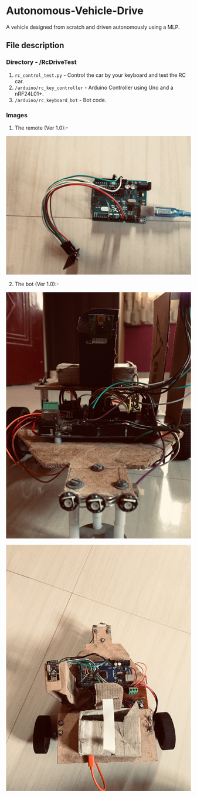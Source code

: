# Autonomous-Vehicle-Drive
A vehicle designed from scratch and driven autonomously using a MLP.

## File description

### Directory - /RcDriveTest

1. `rc_control_test.py` - Control the car by your keyboard and test the RC car.
2. `/arduino/rc_key_controller` - Arduino Controller using Uno and a nRF24L01+.
3. `/arduino/rc_keyboard_bot` - Bot code.

### Images 

1. The remote (Ver 1.0):- 

![remote](https://github.com/pranav6670/Autonomous-Vehicle-Drive/blob/master/images/IMG-1457.jpg) 

2. The bot (Ver 1.0):-

![bot](https://github.com/pranav6670/Autonomous-Vehicle-Drive/blob/master/images/IMG-1461.jpg)

![bot1](https://github.com/pranav6670/Autonomous-Vehicle-Drive/blob/master/images/IMG-1468.jpg)
